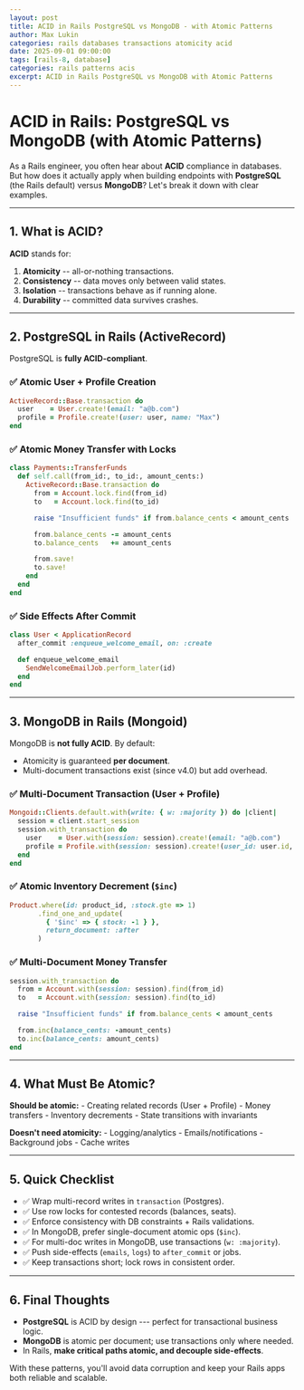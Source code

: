 ```yaml
---
layout: post
title: ACID in Rails PostgreSQL vs MongoDB - with Atomic Patterns
author: Max Lukin
categories: rails databases transactions atomicity acid
date: 2025-09-01 09:00:00
tags: [rails-8, database]
categories: rails patterns acis
excerpt: ACID in Rails PostgreSQL vs MongoDB with Atomic Patterns
---
```


# ACID in Rails: PostgreSQL vs MongoDB (with Atomic Patterns)

As a Rails engineer, you often hear about **ACID** compliance in
databases. But how does it actually apply when building endpoints with
**PostgreSQL** (the Rails default) versus **MongoDB**? Let's break it
down with clear examples.

------------------------------------------------------------------------

## 1. What is ACID?

**ACID** stands for:

1.  **Atomicity** -- all-or-nothing transactions.
2.  **Consistency** -- data moves only between valid states.
3.  **Isolation** -- transactions behave as if running alone.
4.  **Durability** -- committed data survives crashes.

------------------------------------------------------------------------

## 2. PostgreSQL in Rails (ActiveRecord)

PostgreSQL is **fully ACID-compliant**.

### ✅ Atomic User + Profile Creation

``` ruby
ActiveRecord::Base.transaction do
  user    = User.create!(email: "a@b.com")
  profile = Profile.create!(user: user, name: "Max")
end
```

### ✅ Atomic Money Transfer with Locks

``` ruby
class Payments::TransferFunds
  def self.call(from_id:, to_id:, amount_cents:)
    ActiveRecord::Base.transaction do
      from = Account.lock.find(from_id)
      to   = Account.lock.find(to_id)

      raise "Insufficient funds" if from.balance_cents < amount_cents

      from.balance_cents -= amount_cents
      to.balance_cents   += amount_cents

      from.save!
      to.save!
    end
  end
end
```

### ✅ Side Effects After Commit

``` ruby
class User < ApplicationRecord
  after_commit :enqueue_welcome_email, on: :create

  def enqueue_welcome_email
    SendWelcomeEmailJob.perform_later(id)
  end
end
```

------------------------------------------------------------------------

## 3. MongoDB in Rails (Mongoid)

MongoDB is **not fully ACID**. By default:

-   Atomicity is guaranteed **per document**.
-   Multi-document transactions exist (since v4.0) but add overhead.

### ✅ Multi-Document Transaction (User + Profile)

``` ruby
Mongoid::Clients.default.with(write: { w: :majority }) do |client|
  session = client.start_session
  session.with_transaction do
    user    = User.with(session: session).create!(email: "a@b.com")
    profile = Profile.with(session: session).create!(user_id: user.id, name: "Max")
  end
end
```

### ✅ Atomic Inventory Decrement (`$inc`)

``` ruby
Product.where(id: product_id, :stock.gte => 1)
       .find_one_and_update(
         { '$inc' => { stock: -1 } },
         return_document: :after
       )
```

### ✅ Multi-Document Money Transfer

``` ruby
session.with_transaction do
  from = Account.with(session: session).find(from_id)
  to   = Account.with(session: session).find(to_id)

  raise "Insufficient funds" if from.balance_cents < amount_cents

  from.inc(balance_cents: -amount_cents)
  to.inc(balance_cents: amount_cents)
end
```

------------------------------------------------------------------------

## 4. What Must Be Atomic?

**Should be atomic:** - Creating related records (User + Profile) -
Money transfers - Inventory decrements - State transitions with
invariants

**Doesn't need atomicity:** - Logging/analytics - Emails/notifications -
Background jobs - Cache writes

------------------------------------------------------------------------

## 5. Quick Checklist

-   ✅ Wrap multi-record writes in `transaction` (Postgres).
-   ✅ Use row locks for contested records (balances, seats).
-   ✅ Enforce consistency with DB constraints + Rails validations.
-   ✅ In MongoDB, prefer single-document atomic ops (`$inc`).
-   ✅ For multi-doc writes in MongoDB, use transactions
    (`w: :majority`).
-   ✅ Push side-effects (`emails`, `logs`) to `after_commit` or jobs.
-   ✅ Keep transactions short; lock rows in consistent order.

------------------------------------------------------------------------

## 6. Final Thoughts

-   **PostgreSQL** is ACID by design --- perfect for transactional
    business logic.
-   **MongoDB** is atomic per document; use transactions only where
    needed.
-   In Rails, **make critical paths atomic, and decouple side-effects**.

With these patterns, you'll avoid data corruption and keep your Rails
apps both reliable and scalable.
